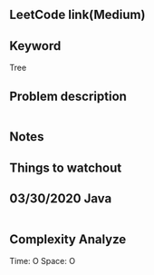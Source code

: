## LeetCode link(Medium)


## Keyword
Tree

## Problem description
```

```



## Notes


## Things to watchout

## 03/30/2020 Java

```java


```
## Complexity Analyze
Time: O
Space: O